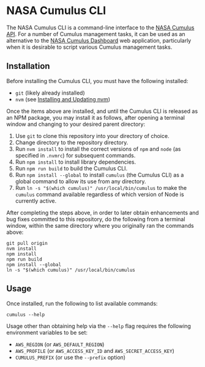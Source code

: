 # NASA Cumulus CLI

The NASA Cumulus CLI is a command-line interface to the [NASA Cumulus API].
For a number of Cumulus management tasks, it can be used as an alternative to
the [NASA Cumulus Dashboard] web application, particularly when it is desirable
to script various Cumulus management tasks.

## Installation

Before installing the Cumulus CLI, you must have the following installed:

- `git` (likely already installed)
- `nvm` (see [Installing and Updating nvm])

Once the items above are installed, and until the Cumulus CLI is released as an
NPM package, you may install it as follows, after opening a terminal window and
changing to your desired parent directory:

1. Use `git` to clone this repository into your directory of choice.
1. Change directory to the repository directory.
1. Run `nvm install` to install the correct versions of `npm` and `node` (as
   specified in `.nvmrc`) for subsequent commands.
1. Run `npm install` to install library dependencies.
1. Run `npm run build` to build the Cumulus CLI.
1. Run `npm install --global` to install `cumulus` (the Cumulus CLI) as a global
   command to allow its use from any directory.
1. Run `ln -s "$(which cumulus)" /usr/local/bin/cumulus` to make the `cumulus`
   command available regardless of which version of Node is currently active.

After completing the steps above, in order to later obtain enhancements and bug
fixes committed to this repository, do the following from a terminal window,
within the same directory where you originally ran the commands above:

```plain
git pull origin
nvm install
npm install
npm run build
npm install --global
ln -s "$(which cumulus)" /usr/local/bin/cumulus
```

## Usage

Once installed, run the following to list available commands:

```plain
cumulus --help
```

Usage other than obtaining help via the `--help` flag requires the following
environment variables to be set:

- `AWS_REGION` (or `AWS_DEFAULT_REGION`)
- `AWS_PROFILE` (or `AWS_ACCESS_KEY_ID` and `AWS_SECRET_ACCESS_KEY`)
- `CUMULUS_PREFIX` (or use the `--prefix` option)

[Installing and Updating nvm]:
    https://github.com/nvm-sh/nvm#installing-and-updating
[NASA Cumulus API]:
    https://nasa.github.io/cumulus-api/
[NASA Cumulus Dashboard]:
    https://github.com/nasa/cumulus-dashboard
